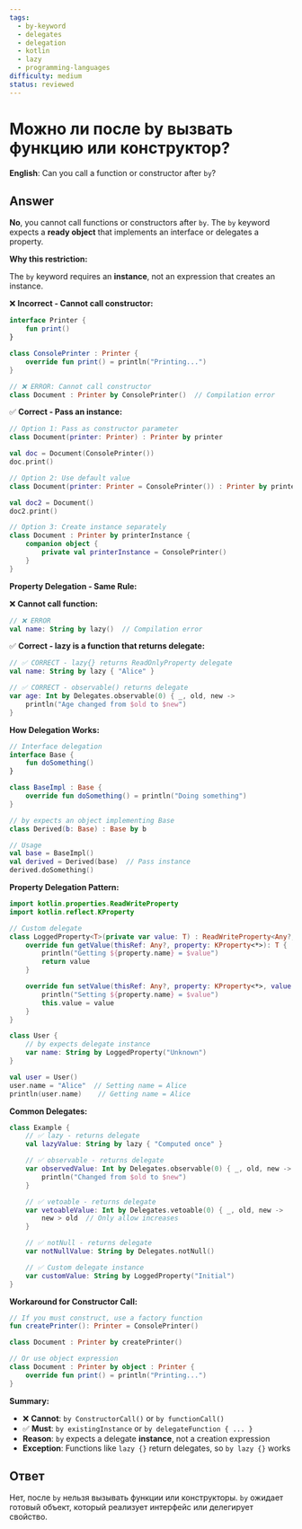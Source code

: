 ```yaml
---
tags:
  - by-keyword
  - delegates
  - delegation
  - kotlin
  - lazy
  - programming-languages
difficulty: medium
status: reviewed
---
```


# Можно ли после by вызвать функцию или конструктор?

**English**: Can you call a function or constructor after `by`?

## Answer

**No**, you cannot call functions or constructors after `by`. The `by` keyword expects a **ready object** that implements an interface or delegates a property.

**Why this restriction:**

The `by` keyword requires an **instance**, not an expression that creates an instance.

❌ **Incorrect - Cannot call constructor:**
```kotlin
interface Printer {
    fun print()
}

class ConsolePrinter : Printer {
    override fun print() = println("Printing...")
}

// ❌ ERROR: Cannot call constructor
class Document : Printer by ConsolePrinter()  // Compilation error
```

✅ **Correct - Pass an instance:**
```kotlin
// Option 1: Pass as constructor parameter
class Document(printer: Printer) : Printer by printer

val doc = Document(ConsolePrinter())
doc.print()

// Option 2: Use default value
class Document(printer: Printer = ConsolePrinter()) : Printer by printer

val doc2 = Document()
doc2.print()

// Option 3: Create instance separately
class Document : Printer by printerInstance {
    companion object {
        private val printerInstance = ConsolePrinter()
    }
}
```

**Property Delegation - Same Rule:**

❌ **Cannot call function:**
```kotlin
// ❌ ERROR
val name: String by lazy()  // Compilation error
```

✅ **Correct - lazy is a function that returns delegate:**
```kotlin
// ✅ CORRECT - lazy{} returns ReadOnlyProperty delegate
val name: String by lazy { "Alice" }

// ✅ CORRECT - observable() returns delegate
var age: Int by Delegates.observable(0) { _, old, new ->
    println("Age changed from $old to $new")
}
```

**How Delegation Works:**

```kotlin
// Interface delegation
interface Base {
    fun doSomething()
}

class BaseImpl : Base {
    override fun doSomething() = println("Doing something")
}

// by expects an object implementing Base
class Derived(b: Base) : Base by b

// Usage
val base = BaseImpl()
val derived = Derived(base)  // Pass instance
derived.doSomething()
```

**Property Delegation Pattern:**

```kotlin
import kotlin.properties.ReadWriteProperty
import kotlin.reflect.KProperty

// Custom delegate
class LoggedProperty<T>(private var value: T) : ReadWriteProperty<Any?, T> {
    override fun getValue(thisRef: Any?, property: KProperty<*>): T {
        println("Getting ${property.name} = $value")
        return value
    }

    override fun setValue(thisRef: Any?, property: KProperty<*>, value: T) {
        println("Setting ${property.name} = $value")
        this.value = value
    }
}

class User {
    // by expects delegate instance
    var name: String by LoggedProperty("Unknown")
}

val user = User()
user.name = "Alice"  // Setting name = Alice
println(user.name)    // Getting name = Alice
```

**Common Delegates:**

```kotlin
class Example {
    // ✅ lazy - returns delegate
    val lazyValue: String by lazy { "Computed once" }

    // ✅ observable - returns delegate
    var observedValue: Int by Delegates.observable(0) { _, old, new ->
        println("Changed from $old to $new")
    }

    // ✅ vetoable - returns delegate
    var vetoableValue: Int by Delegates.vetoable(0) { _, old, new ->
        new > old  // Only allow increases
    }

    // ✅ notNull - returns delegate
    var notNullValue: String by Delegates.notNull()

    // ✅ Custom delegate instance
    var customValue: String by LoggedProperty("Initial")
}
```

**Workaround for Constructor Call:**

```kotlin
// If you must construct, use a factory function
fun createPrinter(): Printer = ConsolePrinter()

class Document : Printer by createPrinter()

// Or use object expression
class Document : Printer by object : Printer {
    override fun print() = println("Printing...")
}
```

**Summary:**

- ❌ **Cannot**: `by ConstructorCall()` or `by functionCall()`
- ✅ **Must**: `by existingInstance` or `by delegateFunction { ... }`
- **Reason**: `by` expects a delegate **instance**, not a creation expression
- **Exception**: Functions like `lazy {}` return delegates, so `by lazy {}` works

## Ответ

Нет, после `by` нельзя вызывать функции или конструкторы. `by` ожидает готовый объект, который реализует интерфейс или делегирует свойство.

